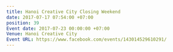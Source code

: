 ```yaml
---
title: Hanoi Creative City Closing Weekend
date: 2017-07-17 07:54:00 +07:00
position: 39
Event date: 2017-07-23 00:00:00 +07:00
Venue: Hanoi Creative City
Event URL: https://www.facebook.com/events/143014529610291/
---
```


